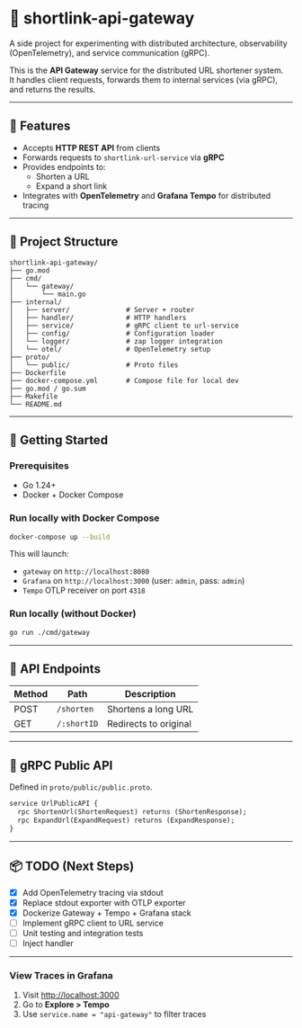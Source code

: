 # 📎 shortlink-api-gateway

A side project for experimenting with distributed architecture, observability (OpenTelemetry), and service communication (gRPC).

This is the **API Gateway** service for the distributed URL shortener system.  
It handles client requests, forwards them to internal services (via gRPC), and returns the results.

---

## 📌 Features

- Accepts **HTTP REST API** from clients
- Forwards requests to `shortlink-url-service` via **gRPC**
- Provides endpoints to:
  - Shorten a URL
  - Expand a short link
- Integrates with **OpenTelemetry** and **Grafana Tempo** for distributed tracing

---

## 🧱 Project Structure

```
shortlink-api-gateway/
├── go.mod
├── cmd/
│   └── gateway/
│       └── main.go
├── internal/
│   ├── server/              # Server + router
│   ├── handler/             # HTTP handlers
│   ├── service/             # gRPC client to url-service
│   ├── config/              # Configuration loader
│   └── logger/              # zap logger integration
│   └── otel/                # OpenTelemetry setup
├── proto/
│   └── public/              # Proto files
├── Dockerfile
├── docker-compose.yml       # Compose file for local dev
├── go.mod / go.sum  
├── Makefile
└── README.md
```

---

## 🚀 Getting Started

### Prerequisites

- Go 1.24+
- Docker + Docker Compose

### Run locally with Docker Compose

```bash
docker-compose up --build
```

This will launch:
- `gateway` on `http://localhost:8080`
- `Grafana` on `http://localhost:3000` (user: `admin`, pass: `admin`)
- `Tempo` OTLP receiver on port `4318`

### Run locally (without Docker)

```bash
go run ./cmd/gateway
```

---

## 🧪 API Endpoints

| Method | Path         | Description           |
|--------|--------------|-----------------------|
| POST   | `/shorten`   | Shortens a long URL   |
| GET    | `/:shortID`  | Redirects to original |

---

## 🧬 gRPC Public API

Defined in `proto/public/public.proto`.

```proto
service UrlPublicAPI {
  rpc ShortenUrl(ShortenRequest) returns (ShortenResponse);
  rpc ExpandUrl(ExpandRequest) returns (ExpandResponse);
}
```

---

## 📦 TODO (Next Steps)

- [x] Add OpenTelemetry tracing via stdout
- [x] Replace stdout exporter with OTLP exporter
- [x] Dockerize Gateway + Tempo + Grafana stack
- [ ] Implement gRPC client to URL service
- [ ] Unit testing and integration tests
- [ ] Inject handler

---

### View Traces in Grafana

1. Visit [http://localhost:3000](http://localhost:3000)
2. Go to **Explore > Tempo**
3. Use `service.name = "api-gateway"` to filter traces